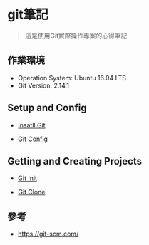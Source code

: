 # git筆記
> 這是使用Git實際操作專案的心得筆記

## 作業環境
* Operation System: Ubuntu 16.04 LTS
* Git Version: 2.14.1

## Setup and Config

* [Insatll Git](InstallGit.md)

* [Git Config](GitConfig.md)

## Getting and Creating Projects

* [Git Init](GitInit.md)

* [Git Clone](GitClone.md)

## 參考

* https://git-scm.com/